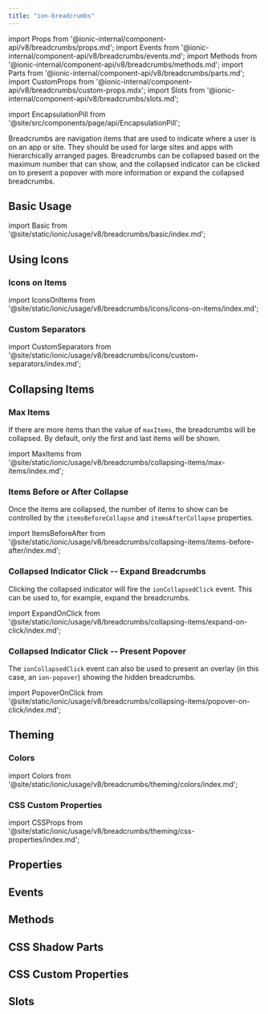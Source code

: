 ```yaml
---
title: "ion-breadcrumbs"
---
```


import Props from '@ionic-internal/component-api/v8/breadcrumbs/props.md';
import Events from '@ionic-internal/component-api/v8/breadcrumbs/events.md';
import Methods from '@ionic-internal/component-api/v8/breadcrumbs/methods.md';
import Parts from '@ionic-internal/component-api/v8/breadcrumbs/parts.md';
import CustomProps from '@ionic-internal/component-api/v8/breadcrumbs/custom-props.mdx';
import Slots from '@ionic-internal/component-api/v8/breadcrumbs/slots.md';

import EncapsulationPill from '@site/src/components/page/api/EncapsulationPill';

<EncapsulationPill type="shadow" />

Breadcrumbs are navigation items that are used to indicate where a user is on an app or site. They should be used for large sites and apps with hierarchically arranged pages. Breadcrumbs can be collapsed based on the maximum number that can show, and the collapsed indicator can be clicked on to present a popover with more information or expand the collapsed breadcrumbs.

## Basic Usage

import Basic from '@site/static/ionic/usage/v8/breadcrumbs/basic/index.md';

<Basic />

## Using Icons

### Icons on Items

import IconsOnItems from '@site/static/ionic/usage/v8/breadcrumbs/icons/icons-on-items/index.md';

<IconsOnItems />

### Custom Separators

import CustomSeparators from '@site/static/ionic/usage/v8/breadcrumbs/icons/custom-separators/index.md';

<CustomSeparators />

## Collapsing Items

### Max Items

If there are more items than the value of `maxItems`, the breadcrumbs will be collapsed. By default, only the first and last items will be shown.

import MaxItems from '@site/static/ionic/usage/v8/breadcrumbs/collapsing-items/max-items/index.md';

<MaxItems />

### Items Before or After Collapse

Once the items are collapsed, the number of items to show can be controlled by the `itemsBeforeCollapse` and `itemsAfterCollapse` properties.

import ItemsBeforeAfter from '@site/static/ionic/usage/v8/breadcrumbs/collapsing-items/items-before-after/index.md';

<ItemsBeforeAfter />

### Collapsed Indicator Click -- Expand Breadcrumbs

Clicking the collapsed indicator will fire the `ionCollapsedClick` event. This can be used to, for example, expand the breadcrumbs.

import ExpandOnClick from '@site/static/ionic/usage/v8/breadcrumbs/collapsing-items/expand-on-click/index.md';

<ExpandOnClick />

### Collapsed Indicator Click -- Present Popover

The `ionCollapsedClick` event can also be used to present an overlay (in this case, an `ion-popover`) showing the hidden breadcrumbs.

import PopoverOnClick from '@site/static/ionic/usage/v8/breadcrumbs/collapsing-items/popover-on-click/index.md';

<PopoverOnClick />

## Theming

### Colors

import Colors from '@site/static/ionic/usage/v8/breadcrumbs/theming/colors/index.md';

<Colors />

### CSS Custom Properties

import CSSProps from '@site/static/ionic/usage/v8/breadcrumbs/theming/css-properties/index.md';

<CSSProps />

## Properties

<Props />

## Events

<Events />

## Methods

<Methods />

## CSS Shadow Parts

<Parts />

## CSS Custom Properties

<CustomProps />

## Slots

<Slots />
